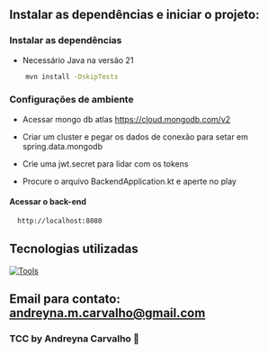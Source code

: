 ## Instalar as dependências e iniciar o projeto:

### Instalar as dependências

- Necessário Java na versão 21

```bash
    mvn install -DskipTests
```

### Configurações de ambiente

- Acessar mongo db atlas https://cloud.mongodb.com/v2
- Criar um cluster e pegar os dados de conexão para setar em spring.data.mongodb
- Crie uma jwt.secret para lidar com os tokens

- Procure o arquivo BackendApplication.kt e aperte no play


#### Acessar o back-end

```bash
  http://localhost:8080
```

## Tecnologias utilizadas

[![Tools](https://skillicons.dev/icons?i=kotlin,spring,mongo)](https://skillicons.dev)

## Email para contato: andreyna.m.carvalho@gmail.com

### TCC by Andreyna Carvalho 🤗
